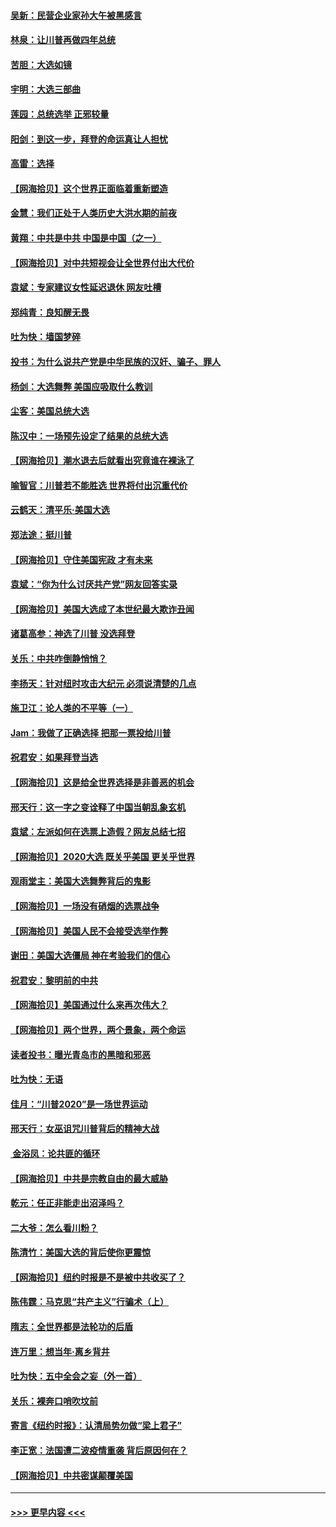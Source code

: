 #### [吴新：民营企业家孙大午被黑感言](../pages/nsc993/n12550656.md?t=11152102) 
#### [林泉：让川普再做四年总统](../pages/nsc993/n12550640.md?t=11152102) 
#### [苦胆：大选如镜](../pages/nsc993/n12550630.md?t=11152102) 
#### [宇明：大选三部曲](../pages/nsc993/n12550603.md?t=11152102) 
#### [莲园：总统选举 正邪较量](../pages/nsc993/n12550594.md?t=11152102) 
#### [阳剑：到这一步，拜登的命运真让人担忧](../pages/nsc993/n12549093.md?t=11152102) 
#### [高雷：选择](../pages/nsc993/n12549087.md?t=11152102) 
#### [【网海拾贝】这个世界正面临着重新塑造](../pages/nsc993/n12548326.md?t=11152102) 
#### [金慧：我们正处于人类历史大洪水期的前夜](../pages/nsc993/n12547914.md?t=11152102) 
#### [黄翔：中共是中共 中国是中国（之一）](../pages/nsc993/n12547576.md?t=11152102) 
#### [【网海拾贝】对中共短视会让全世界付出大代价](../pages/nsc993/n12546043.md?t=11152102) 
#### [袁斌：专家建议女性延迟退休 网友吐槽](../pages/nsc993/n12545424.md?t=11152102) 
#### [郑纯青：良知醒无畏](../pages/nsc993/n12545394.md?t=11152102) 
#### [吐为快：墙国梦碎](../pages/nsc993/n12545309.md?t=11152102) 
#### [投书：为什么说共产党是中华民族的汉奸、骗子、罪人](../pages/nsc993/n12545089.md?t=11152102) 
#### [杨剑：大选舞弊 美国应吸取什么教训](../pages/nsc993/n12543937.md?t=11152102) 
#### [尘客：美国总统大选](../pages/nsc993/n12543828.md?t=11152102) 
#### [陈汉中：一场预先设定了结果的总统大选](../pages/nsc993/n12543564.md?t=11152102) 
#### [【网海拾贝】潮水退去后就看出究竟谁在裸泳了](../pages/nsc993/n12543321.md?t=11152102) 
#### [喻智官：川普若不能胜选 世界将付出沉重代价](../pages/nsc993/n12541352.md?t=11152102) 
#### [云鹤天：清平乐‧美国大选](../pages/nsc993/n12540916.md?t=11152102) 
#### [郑法途：挺川普](../pages/nsc993/n12540898.md?t=11152102) 
#### [【网海拾贝】守住美国宪政 才有未来](../pages/nsc993/n12540423.md?t=11152102) 
#### [袁斌：“你为什么讨厌共产党”网友回答实录](../pages/nsc993/n12540208.md?t=11152102) 
#### [【网海拾贝】美国大选成了本世纪最大欺诈丑闻](../pages/nsc993/n12538029.md?t=11152102) 
#### [诸葛高参：神选了川普 没选拜登](../pages/nsc993/n12537664.md?t=11152102) 
#### [关乐：中共咋倒静悄悄？](../pages/nsc993/n12537615.md?t=11152102) 
#### [李扬天：针对纽时攻击大纪元 必须说清楚的几点](../pages/nsc993/n12536001.md?t=11152102) 
#### [施卫江：论人类的不平等（一）](../pages/nsc993/n12535700.md?t=11152102) 
#### [Jam：我做了正确选择 把那一票投给川普](../pages/nsc993/n12535743.md?t=11152102) 
#### [祝君安：如果拜登当选](../pages/nsc993/n12535726.md?t=11152102) 
#### [【网海拾贝】这是给全世界选择是非善恶的机会](../pages/nsc993/n12535061.md?t=11152102) 
#### [邢天行：这一字之变诠释了中国当朝乱象玄机](../pages/nsc993/n12533446.md?t=11152102) 
#### [袁斌：左派如何在选票上造假？网友总结七招](../pages/nsc993/n12533180.md?t=11152102) 
#### [【网海拾贝】2020大选 既关乎美国 更关乎世界](../pages/nsc993/n12533161.md?t=11152102) 
#### [观雨堂主：美国大选舞弊背后的鬼影](../pages/nsc993/n12533153.md?t=11152102) 
#### [【网海拾贝】一场没有硝烟的选票战争](../pages/nsc993/n12531883.md?t=11152102) 
#### [【网海拾贝】美国人民不会接受选举作弊](../pages/nsc993/n12528850.md?t=11152102) 
#### [谢田：美国大选僵局 神在考验我们的信心](../pages/nsc993/n12527932.md?t=11152102) 
#### [祝君安：黎明前的中共](../pages/nsc993/n12524071.md?t=11152102) 
#### [【网海拾贝】美国通过什么来再次伟大？](../pages/nsc993/n12523844.md?t=11152102) 
#### [【网海拾贝】两个世界，两个景象，两个命运](../pages/nsc993/n12521419.md?t=11152102) 
#### [读者投书：曝光青岛市的黑暗和邪恶](../pages/nsc993/n12520988.md?t=11152102) 
#### [吐为快：无语](../pages/nsc993/n12518588.md?t=11152102) 
#### [佳月：“川普2020”是一场世界运动](../pages/nsc993/n12518581.md?t=11152102) 
#### [邢天行：女巫诅咒川普背后的精神大战](../pages/nsc993/n12517257.md?t=11152102) 
#### [ 金浴凤：论共匪的循环](../pages/nsc993/n12517133.md?t=11152102) 
#### [【网海拾贝】中共是宗教自由的最大威胁](../pages/nsc993/n12516879.md?t=11152102) 
#### [乾元：任正非能走出沼泽吗？](../pages/nsc993/n12515831.md?t=11152102) 
#### [二大爷：怎么看川粉？](../pages/nsc993/n12515820.md?t=11152102) 
#### [陈清竹：美国大选的背后使你更震惊](../pages/nsc993/n12515589.md?t=11152102) 
#### [【网海拾贝】纽约时报是不是被中共收买了？](../pages/nsc993/n12515122.md?t=11152102) 
#### [陈伟霆：马克思“共产主义”行骗术（上）](../pages/nsc993/n12510217.md?t=11152102) 
#### [隋志：全世界都是法轮功的后盾](../pages/nsc993/n12510636.md?t=11152102) 
#### [连万里：想当年‧离乡背井](../pages/nsc993/n12510623.md?t=11152102) 
#### [吐为快：五中全会之妄（外一首）](../pages/nsc993/n12510470.md?t=11152102) 
#### [关乐：裸奔口哨吹坟前](../pages/nsc993/n12510403.md?t=11152102) 
#### [寄言《纽约时报》：认清局势勿做“梁上君子”](../pages/nsc993/n12510042.md?t=11152102) 
#### [李正宽：法国遭二波疫情重袭 背后原因何在？](../pages/nsc993/n12509971.md?t=11152102) 
#### [【网海拾贝】中共密谋颠覆美国](../pages/nsc993/n12509816.md?t=11152102) 

----
#### [ >>> 更早内容 <<< ](../indexes/nsc993-earlier.md)

